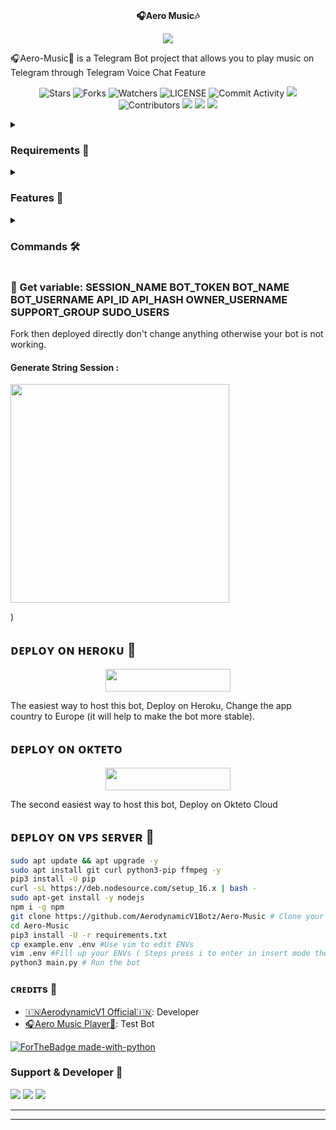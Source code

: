 <p align="center">
    <br><b>🎧Aero Music🎶</b><br>
</p>
<p align="center"><a href="https://t.me/AerodynamicV1_Promotion"><img src="https://telegra.ph//file/c6d7af5a8dc30ea72764f.jpg"></a></p>

🎧Aero-Music🎵 is a Telegram Bot project that allows you to play music on Telegram through Telegram Voice Chat Feature</b><br>

<p align="center">
    <img src="https://img.shields.io/github/stars/AerodynamicV1Botz/Aero-Music?style=for-the-badge" alt="Stars">
    <img src="https://img.shields.io/github/forks/AerodynamicV1Botz/Aero-Music?style=for-the-badge" alt="Forks">
    <img src="https://img.shields.io/github/watchers/AerodynamicV1Botz/Aero-Music?style=for-the-badge" alt="Watchers">
    <img src="https://img.shields.io/github/license/AerodynamicV1Botz/Aero-Music?style=for-the-badge" alt="LICENSE">
    <img src="https://img.shields.io/github/commit-activity/w/AerodynamicV1Botz/Aero-Music?style=for-the-badge" alt="Commit Activity">
    <a href="https://github.com/AerodynamicV1Botz/Aero-Music/commits/AnonymousR1025"> <img src="https://img.shields.io/github/last-commit/AerodynamicV1Botz/Aero-Music?color=blue&logo=github&logoColor=green&style=for-the-badge" /></a>
    <img src="https://img.shields.io/github/contributors/AerodynamicV1Botz/Aero-Music?style=for-the-badge" alt="Contributors">
    <a href="https://github.com/AerodynamicV1Botz/Aero-Music/issues"> <img src="https://img.shields.io/github/issues/AerodynamicV1Botz/Aero-Music?color=blueviolet&logo=github&logoColor=green&style=for-the-badge" /></a>
    <a href="https://github.com/AerodynamicV1Botz/Aero-Music"> <img src="https://img.shields.io/github/repo-size/AerodynamicV1Botz/Aero-Music?color=orange&logo=github&logoColor=green&style=for-the-badge" /></a>
    <a href="https://pypi.org/project/Pyrogram/"> <img src="https://img.shields.io/pypi/v/pyrogram?color=yellow&label=pyrogram&logo=python&logoColor=green&style=for-the-badge" /></a>
</p>

<details>
<summary><h3> Requirements 📝</h3></summary>

- FFmpeg
- NodeJS [nodesource.com](https://nodesource.com/)
- Python 3.7 or higher
- [PyTgCalls](https://github.com/pytgcalls/pytgcalls)
</details>

<details>
<summary><h3> Features 🔮</h3></summary>

- Yt-dL Fix
- Updated Plug-in
- Super Fast Bot
- No Lag Hang
- Fast Download Song From Server
- Program Updated
- Smooth Player
</details>

<details>
<summary><h3> Commands 🛠</h3></summary> 

- `/play <song name>` - play song you requested
- `/song <song name>` - download songs you want quickly
- `/ping` - Bot Online or Offine

#### Admins Only 👷‍♂️
- `/pause` - pause song play
- `/resume` - resume song play
- `/skip` - play next song
- `/end` - stop music play
</details>

### 🧪 Get variable: SESSION_NAME BOT_TOKEN BOT_NAME BOT_USERNAME API_ID API_HASH OWNER_USERNAME SUPPORT_GROUP SUDO_USERS

Fork then deployed directly don't change anything otherwise your bot is not working.

<h4> Generate String Session : </h4>    
<p><a href="https://telegram.me/String_Session_Generate_AeroBot?lite=1&outputonly=1#main.py"><img src="https://img.shields.io/badge/Generate%20On%20Repl-blueviolet?style=for-the-badge&logo=appveyor" width="350""/></a></p>)

## ᴅᴇᴩʟᴏʏ ᴏɴ ʜᴇʀᴏᴋᴜ 🚀

<p align="center"><a href="https://heroku.com/deploy?template=https://github.com/AerodynamicV1Botz/Aero-Music"> <img src="https://img.shields.io/badge/Deploy%20To%20Heroku-darkpink?style=for-the-badge&logo=heroku" width="200" height="35.45"/></a></p>
The easiest way to host this bot, Deploy on Heroku, Change the app country to Europe (it will help to make the bot more stable).

## ᴅᴇᴩʟᴏʏ ᴏɴ ᴏᴋᴛᴇᴛᴏ

<p align="center"><a href="https://cloud.okteto.com/deploy?repository=https://github.com/AerodynamicV1Botz/Aero-Music"><img src="https://img.shields.io/badge/Deploy%20To%20Okteto-informational?style=for-the-badge&logo=Okteto" width="200" height="35.45"/></a></p>
The second easiest way to host this bot, Deploy on Okteto Cloud

## ᴅᴇᴘʟᴏʏ ᴏɴ ᴠᴘꜱ ꜱᴇʀᴠᴇʀ 📡

```sh
sudo apt update && apt upgrade -y
sudo apt install git curl python3-pip ffmpeg -y
pip3 install -U pip
curl -sL https://deb.nodesource.com/setup_16.x | bash -
sudo apt-get install -y nodejs
npm i -g npm
git clone https://github.com/AerodynamicV1Botz/Aero-Music # Clone your repo.
cd Aero-Music
pip3 install -U -r requirements.txt
cp example.env .env #Use vim to edit ENVs
vim .env #Fill up your ENVs ( Steps press i to enter in insert mode then edit the file. Press Esc to exit the editing mode then type :wq! and press Enter key to save the file.)
python3 main.py # Run the bot
```

### ᴄʀᴇᴅɪᴛs 💖
- [🇮🇳AerodynamicV1 Official🇮🇳](https://github.com/AerodynamicV1Botz): Developer
- [🎧Aero Music Player🎵](https://telegram.me/Aero_MusicBot): Test Bot

[![ForTheBadge made-with-python](http://ForTheBadge.com/images/badges/made-with-python.svg)](https://www.python.org/)

### Support & Developer 🎑
<a href="https://telegram.me/AerodynamicV1_UPDATE"><img src="https://img.shields.io/badge/-UPDATE%20Group-blue.svg?style=for-the-badge&logo=Telegram"></a>
<a href="https://telegram.me/AerodynamicV1_Promotion"><img src="https://img.shields.io/badge/-SUPPORT%20Group-blue.svg?style=for-the-badge&logo=Telegram"></a>
<a href="https://telegram.me/AerodynamicV1_OFFICIAL"><img src="https://img.shields.io/badge/%20Developer-blue.svg?style=for-the-badge&logo=Telegram"></a>

------------------------------------------------
-------------------------------------------------

